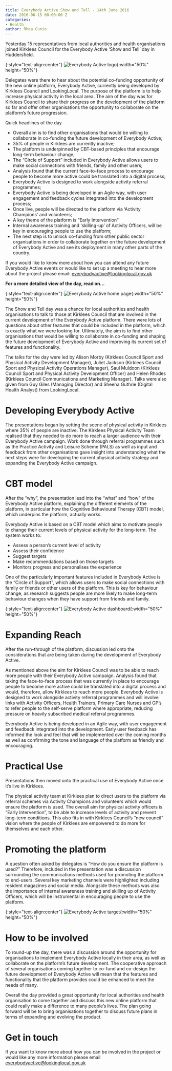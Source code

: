 ```yaml
---
title: Everybody Active Show and Tell - 14th June 2016
date: 2016-06-15 00:00:00 Z
categories:
- Health
author: Rhea Cunio
---
```


Yesterday 15 representatives from local authorities and health organisations joined Kirklees Council for the Everybody Active ‘Show and Tell’ day in Huddersfield.

{:style="text-align:center"}
![Everybody Active logo](/assets/images/2016-06-15-everybody-active-show-tell/everybody-active-eb.jpg){:width="50%" height="50%"}

Delegates were there to hear about the potential co-funding opportunity of the new online platform, Everybody Active, currently being developed by Kirklees Council and LookingLocal. The purpose of the platform is to help increase physical activity in the local area. The aim of the day was for Kirklees Council to share their progress on the development of the platform so far and offer other organisations the opportunity to collaborate on the platform’s future progression.
 
Quick headlines of the day
- Overall aim is to find other organisations that would be willing to collaborate in co-funding the future development of Everybody Active;
- 35% of people in Kirklees are currently inactive;
- The platform is underpinned by CBT-based principles that encourage long-term behaviour change;
- The “Circle of Support” included in Everybody Active allows users to make social connections with friends, family and other users;
- Analysis found that the current face-to-face process to encourage people to become more active could be translated into a digital process;
- Everybody Active is designed to work alongside activity referral programmes;
- Everybody Active is being developed in an Agile way, with user engagement and feedback cycles integrated into the development process;
- Once live, people will be directed to the platform via ‘Activity Champions’ and volunteers;
- A key theme of the platform is “Early Intervention”
- Internal awareness training and ‘skilling-up’ of Activity Officers, will be key in encouraging people to use the platform;
- The next step is to unlock co-funding from other public sector organisations in order to collaborate together on the future development of Everybody Active and see its deployment in many other parts of the country.
 
If you would like to know more about how you can attend any future Everybody Active events or would like to set up a meeting to hear more about the project please email: [everybodyactive@lookinglocal.gov.uk](mailto:everybodyactive@lookinglocal.gov.uk)
 
**For a more detailed view of the day, read on…**

{:style="text-align:center"}
![Everybody Active home page](/assets/images/2016-06-15-everybody-active-show-tell/eba-homepage.jpg){:width="50%" height="50%"}

The Show and Tell day was a chance for local authorities and health organisations to talk to those at Kirklees Council that are involved in the current development of the Everybody Active platform. There were lots of questions about other features that could be included in the platform, which is exactly what we were looking for. Ultimately, the aim is to find other organisations that would be willing to collaborate in co-funding and shaping the future development of Everybody Active and improving its current set of features and functionality.
 
The talks for the day were led by Alison Morby (Kirklees Council Sport and Physical Activity Development Manager), Juliet Jackson (Kirklees Council Sport and Physical Activity Operations Manager), Saul Muldoon (Kirklees Council Sport and Physical Activity Development Officer) and Helen Rhodes (Kirklees Council Communications and Marketing Manager). Talks were also given from Guy Giles (Managing Director) and Sheena Guthrie (Digital Health Analyst) from LookingLocal.  
 
# Developing Everybody Active
The presentations began by setting the scene of physical activity in Kirklees where 35% of people are inactive. The Kirklees Physical Activity Team realised that they needed to do more to reach a larger audience with their Everybody Active campaign. Work done through referral programmes such as the Practice Activity and Leisure Scheme (PALS) as well as input and feedback from other organisations gave insight into understanding what the next steps were for developing the current physical activity strategy and expanding the Everybody Active campaign.
 
# CBT model
After the “why”, the presentation lead into the “what” and “how” of the Everybody Active platform, explaining the different elements of the platform, in particular how the Cognitive Behavioural Therapy (CBT) model, which underpins the platform, actually works.
 
Everybody Active is based on a CBT model which aims to motivate people to change their current levels of physical activity for the long-term. The system works to:
 
- Assess a person’s current level of activity
- Assess their confidence
- Suggest targets
- Make recommendations based on those targets
- Monitors progress and personalises the experience
 
One of the particularly important features included in Everybody Active is the “Circle of Support”, which allows users to make social connections with family or friends or other users of the platform. This is key for behaviour change, as research suggests people are more likely to make long-term behaviour changes when they have support from friends and family.

{:style="text-align:center"}
![Everybody Active dashboard](/assets/images/2016-06-15-everybody-active-show-tell/eba-dashboard.jpg){:width="50%" height="50%"}

# Expanding Reach
After the run-through of the platform, discussion led onto the considerations that are being taken during the development of Everybody Active.
 
As mentioned above the aim for Kirklees Council was to be able to reach more people with their Everybody Active campaign. Analysis found that taking the face-to-face process that was currently in place to encourage people to become more active could be translated into a digital process and would, therefore, allow Kirklees to reach more people. Everybody Active is designed to work alongside activity referral programmes and will involve links with Activity Officers, Health Trainers, Primary Care Nurses and GP’s to refer people to the self-serve platform where appropriate, reducing pressure on heavily subscribed medical referral programmes.
 
Everybody Active is being developed in an Agile way, with user engagement and feedback integrated into the development. Early user feedback has informed the look and feel that will be implemented over the coming months as well as confirming the tone and language of the platform as friendly and encouraging.

# Practical Use
Presentations then moved onto the practical use of Everybody Active once it’s live in Kirklees.
 
The physical activity team at Kirklees plan to direct users to the platform via referral schemes via Activity Champions and volunteers which would ensure the platform is used. The overall aim for physical activity officers is “Early Intervention”, to be able to increase levels of activity and prevent long-term conditions. This also fits in with Kirklees Council’s “new council” vision where the people of Kirklees are empowered to do more for themselves and each other.
 
# Promoting the platform
A question often asked by delegates is “How do you ensure the platform is used?” Therefore, included in the presentation was a discussion surrounding the communications methods used for promoting the platform to end-users. Several key marketing channels were highlighted including resident magazines and social media. Alongside these methods was also the importance of internal awareness training and skilling up of Activity Officers, which will be instrumental in encouraging people to use the platform.

{:style="text-align:center"}
![Everybody Active target](/assets/images/2016-06-15-everybody-active-show-tell/eba-target.jpg){:width="50%" height="50%"}

# How to be involved
To round-up the day, there was a discussion around the opportunity for organisations to implement Everybody Active locally in their area, as well as collaborate on the platform’s future development. The cooperative approach of several organisations coming together to co-fund and co-design the future development of Everybody Active will mean that the features and functionality that the platform provides could be enhanced to meet the needs of many.
 
Overall the day provided a great opportunity for local authorities and health organisation to come together and discuss this new online platform that could really make a difference to many people’s lives. The plan going forward will be to bring organisations together to discuss future plans in terms of expanding and evolving the product.
 
# Get in touch
If you want to know more about how you can be involved in the project or would like any more information please email [everybodyactive@lookinglocal.gov.uk](mailto:everybodyactive@lookinglocal.gov.uk)
